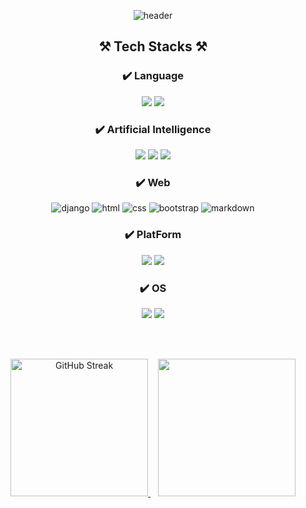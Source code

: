 <!--
**ae-tin/ae-tin** is a ✨ _special_ ✨ repository because its `README.md` (this file) appears on your GitHub profile.

Here are some ideas to get you started:

- 🔭 I’m currently working on ...
- 🌱 I’m currently learning ...
- 👯 I’m looking to collaborate on ...
- 🤔 I’m looking for help with ...
- 💬 Ask me about ...
- 📫 How to reach me: ...
- 😄 Pronouns: ...
- ⚡ Fun fact: ...
-->
<div align="center">

  ![header](https://capsule-render.vercel.app/api?type=venom&color=auto&height=300&section=header&text=AeTin's%20Github&fontSize=90)
</div>

<div align="center">
  <!-- <h3> Tech Stack </h3> -->
  
  ## ⚒️ Tech Stacks ⚒️

  ### ✔️ Language
  <img src="https://img.shields.io/badge/Python-3776AB?style=flat-square&logo=Python&logoColor=white"/>
  <img src="https://img.shields.io/badge/R-276DC3?style=flat-square&logo=R&logoColor=white"/>
  
  ### ✔️ Artificial Intelligence
  
  <img src="https://img.shields.io/badge/PyTorch-EE4C2C?style=for-the-badge&logo=PyTorch&logoColor=white">
  <img src="https://img.shields.io/badge/TensorFlow-FF6F00?style=for-the-badge&logo=TensorFlow&logoColor=white">
  <img src="https://img.shields.io/badge/huggingface-FFD21E?style=for-the-badge&logo=huggingface&logoColor=white">
  
  ### ✔️ Web
  
  ![django](https://img.shields.io/badge/Django-092E20?style=for-the-badge&logo=django&logoColor=white)
  ![html](https://img.shields.io/badge/HTML5-E34F26?style=for-the-badge&logo=html5&logoColor=white)
  ![css](https://img.shields.io/badge/CSS3-1572B6?style=for-the-badge&logo=css3&logoColor=white)
  ![bootstrap](https://img.shields.io/badge/Bootstrap-563D7C?style=for-the-badge&logo=bootstrap&logoColor=white)
  ![markdown](https://img.shields.io/badge/Markdown-000000?style=for-the-badge&logo=markdown&logoColor=white)
  
  ### ✔️ PlatForm
  <img src="https://img.shields.io/badge/Docker-2496ED?style=flat-square&logo=Docker&logoColor=white"/>
  <img src="https://img.shields.io/badge/Amazon AWS-232F3E?style=flat-square&logo=amazonaws&logoColor=white"/>
  

  ### ✔️ OS
  
  <img src="https://img.shields.io/badge/Ubuntu-E95420?style=flat-square&logo=Ubuntu&logoColor=white"/>
  <img src="https://img.shields.io/badge/Linux-FCC624?style=flat-square&logo=linux&logoColor=black"/>
  
</div>

<!-- <br><br>

<div align="center">
  <h3>📫 About Me 📫</h3>
  <a href="https://velog.io/@bungbuung">
    <img src="https://img.shields.io/badge/Velog-1EBC8F?style=for-the-badge&logo=velog&logoColor=white" />
  </a>
</div> -->

<br><br>

<div align="center">
  
  <a href="https://git.io/streak-stats">
    <img height=220 src="https://github-readme-streak-stats-seven-azure.vercel.app?user=lje00220&card_width=400&short_numbers=true&hide_longest_streak=true" alt="GitHub Streak"/>
  </a>
  &nbsp;&nbsp;
  <a href="https://github.com/ae-tin">
    <img height=220 src="https://github-readme-stats.vercel.app/api/top-langs/?username=ae-tin&exclude_repo=bigdata-project&layout=donut" />
  </a>
</div>

